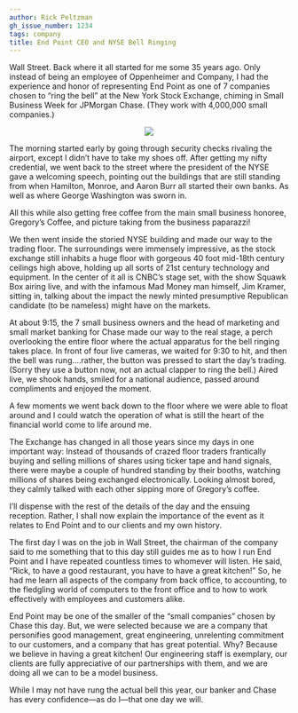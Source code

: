 ```yaml
---
author: Rick Peltzman
gh_issue_number: 1234
tags: company
title: End Point CEO and NYSE Bell Ringing
---
```


Wall Street. Back where it all started for me some 35 years ago. Only instead of being an employee of Oppenheimer and Company, I had the experience and honor of representing End Point as one of 7 companies chosen to “ring the bell” at the New York Stock Exchange, chiming in Small Business Week for JPMorgan Chase. (They work with 4,000,000 small companies.)

<div class="separator" style="clear: both; text-align: center;"><img border="0" src="/blog/2016/06/10/end-point-ceo-and-nyse-bell-ringing/image-0.jpeg"/></div>

The morning started early by going through security checks rivaling the airport, except I didn’t have to take my shoes off. After getting my nifty credential, we went back to the street where the president of the NYSE gave a welcoming speech, pointing out the buildings that are still standing from when Hamilton, Monroe, and Aaron Burr all started their own banks. As well as where George Washington was sworn in.

All this while also getting free coffee from the main small business honoree, Gregory’s Coffee, and picture taking from the business paparazzi!

We then went inside the storied NYSE building and made our way to the trading floor. The surroundings were immensely impressive, as the stock exchange still inhabits a huge floor with gorgeous 40 foot mid-18th century ceilings high above, holding up all sorts of 21st century technology and equipment. In the center of it all is CNBC’s stage set, with the show Squawk Box airing live, and with the infamous Mad Money man himself, Jim Kramer, sitting in, talking about the impact the newly minted presumptive Republican candidate (to be nameless) might have on the markets.

At about 9:15, the 7 small business owners and the head of marketing and small market banking for Chase made our way to the real stage, a perch overlooking the entire floor where the actual apparatus for the bell ringing takes place. In front of four live cameras, we waited for 9:30 to hit, and then the bell was rung....rather, the button was pressed to start the day’s trading. (Sorry they use a button now, not an actual clapper to ring the bell.) Aired live, we shook hands, smiled for a national audience, passed around compliments and enjoyed the moment.

A few moments we went back down to the floor where we were able to float around and I could watch the operation of what is still the heart of the financial world come to life around me.

The Exchange has changed in all those years since my days in one important way: Instead of thousands of crazed floor traders frantically buying and selling millions of shares using ticker tape and hand signals, there were maybe a couple of hundred standing by their booths, watching millions of shares being exchanged electronically. Looking almost bored, they calmly talked with each other sipping more of Gregory’s coffee.

I’ll dispense with the rest of the details of the day and the ensuing reception. Rather, I shall now explain the importance of the event as it relates to End Point and to our clients and my own history.

The first day I was on the job in Wall Street, the chairman of the company said to me something that to this day still guides me as to how I run End Point and I have repeated countless times to whomever will listen. He said, “Rick, to have a good restaurant, you have to have a great kitchen!”  So, he had me learn all aspects of the company from back office, to accounting, to the fledgling world of computers to the front office and to how to work effectively with employees and customers alike.

End Point may be one of the smaller of the “small companies” chosen by Chase this day. But, we were selected because we are a company that personifies good management, great engineering, unrelenting commitment to our customers, and a company that has great potential. Why? Because we believe in having a great kitchen! Our engineering staff is exemplary, our clients are fully appreciative of our partnerships with them, and we are doing all we can to be a model business.

While I may not have rung the actual bell this year, our banker and Chase has every confidence—​as do I—​that one day we will.
